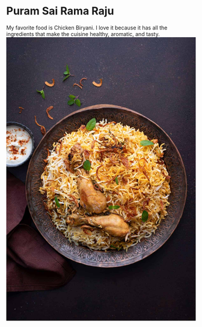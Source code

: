 # Puram Sai Rama Raju
My favorite food is Chicken Biryani. I love it because it  has all the ingredients that make the cuisine healthy, aromatic, and tasty.
![Chicken Biryani](chickenbiryani.jpg)